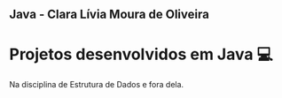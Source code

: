 ## Java - Clara Lívia Moura de Oliveira


# Projetos desenvolvidos em Java 💻
Na disciplina de Estrutura de Dados e fora dela.
